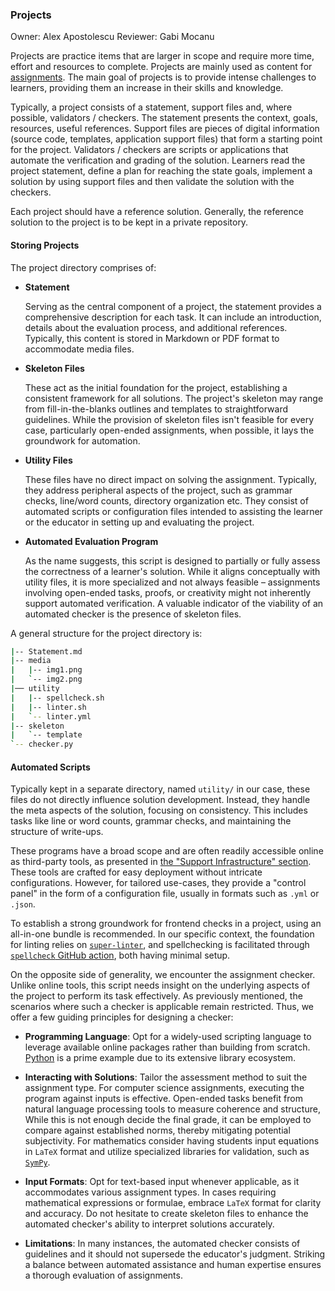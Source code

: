 ### Projects

Owner: Alex Apostolescu
Reviewer: Gabi Mocanu

Projects are practice items that are larger in scope and require more time, effort and resources to complete.
Projects are mainly used as content for [assignments](../../../use-deliver/assignments/reading/README.md).
The main goal of projects is to provide intense challenges to learners, providing them an increase in their skills and knowledge.

Typically, a project consists of a statement, support files and, where possible, validators / checkers.
The statement presents the context, goals, resources, useful references.
Support files are pieces of digital information (source code, templates, application support files) that form a starting point for the project.
Validators / checkers are scripts or applications that automate the verification and grading of the solution.
Learners read the project statement, define a plan for reaching the state goals, implement a solution by using support files and then validate the solution with the checkers.

Each project should have a reference solution.
Generally, the reference solution to the project is to be kept in a private repository.

#### Storing Projects

The project directory comprises of:

- **Statement**

  Serving as the central component of a project, the statement provides a comprehensive description for each task.
  It can include an introduction, details about the evaluation process, and additional references.
  Typically, this content is stored in Markdown or PDF format to accommodate media files.

- **Skeleton Files**

  These act as the initial foundation for the project, establishing a consistent framework for all solutions.
  The project's skeleton may range from fill-in-the-blanks outlines and templates to straightforward guidelines.
  While the provision of skeleton files isn't feasible for every case, particularly open-ended assignments, when possible, it lays the groundwork for automation.

- **Utility Files**

  These files have no direct impact on solving the assignment.
  Typically, they address peripheral aspects of the project, such as grammar checks, line/word counts, directory organization etc.
  They consist of automated scripts or configuration files intended to assisting the learner or the educator in setting up and evaluating the project.

- **Automated Evaluation Program**

  As the name suggests, this script is designed to partially or fully assess the correctness of a learner's solution.
  While it aligns conceptually with utility files, it is more specialized and not always feasible – assignments involving open-ended tasks, proofs, or creativity might not inherently support automated verification.
  A valuable indicator of the viability of an automated checker is the presence of skeleton files.

A general structure for the project directory is:

```bash
|-- Statement.md
|-- media
|   |-- img1.png
|   `-- img2.png
|── utility
|   |-- spellcheck.sh
|   |-- linter.sh
|   `-- linter.yml
|-- skeleton
|   `-- template
`-- checker.py
```

#### Automated Scripts

Typically kept in a separate directory, named `utility/` in our case, these files do not directly influence solution development.
Instead, they handle the meta aspects of the solution, focusing on consistency.
This includes tasks like line or word counts, grammar checks, and maintaining the structure of write-ups.

These programs have a broad scope and are often readily accessible online as third-party tools, as presented in [the "Support Infrastructure" section](../../../infrastructure/overview/reading/README.md).
These tools are crafted for easy deployment without intricate configurations.
However, for tailored use-cases, they provide a "control panel" in the form of a configuration file, usually in formats such as `.yml` or `.json`.

To establish a strong groundwork for frontend checks in a project, using an all-in-one bundle is recommended.
In our specific context, the foundation for linting relies on [`super-linter`](https://github.com/super-linter/super-linter), and spellchecking is facilitated through [`spellcheck` GitHub action](https://github.com/rojopolis/spellcheck-github-actions), both having minimal setup.

On the opposite side of generality, we encounter the assignment checker.
Unlike online tools, this script needs insight on the underlying aspects of the project to perform its task effectively.
As previously mentioned, the scenarios where such a checker is applicable remain restricted.
Thus, we offer a few guiding principles for designing a checker:

- **Programming Language**: Opt for a widely-used scripting language to leverage available online packages rather than building from scratch.
  [Python](https://www.python.org/) is a prime example due to its extensive library ecosystem.

- **Interacting with Solutions**: Tailor the assessment method to suit the assignment type.
  For computer science assignments, executing the program against inputs is effective.
  Open-ended tasks benefit from natural language processing tools to measure coherence and structure,
  While this is not enough decide the final grade, it can be employed to compare against established norms, thereby mitigating potential subjectivity.
  For mathematics consider having students input equations in `LaTeX` format and utilize specialized libraries for validation, such as [`SymPy`](https://www.sympy.org/).

- **Input Formats**: Opt for text-based input whenever applicable, as it accommodates various assignment types.
  In cases requiring mathematical expressions or formulae, embrace `LaTeX` format for clarity and accuracy.
  Do not hesitate to create skeleton files to enhance the automated checker's ability to interpret solutions accurately.

- **Limitations**: In many instances, the automated checker consists of guidelines and it should not supersede the educator's judgment.
  Striking a balance between automated assistance and human expertise ensures a thorough evaluation of assignments.
